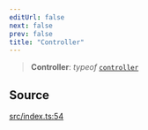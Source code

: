```yaml
---
editUrl: false
next: false
prev: false
title: "Controller"
---
```


> **Controller**: *typeof* [`controller`](/v4/api/variables/controller/)

## Source

[src/index.ts:54](https://github.com/sern-handler/handler/blob/67bb4d4b9fa126f24874a3de1d4378e9fe9aca07/src/index.ts#L54)
